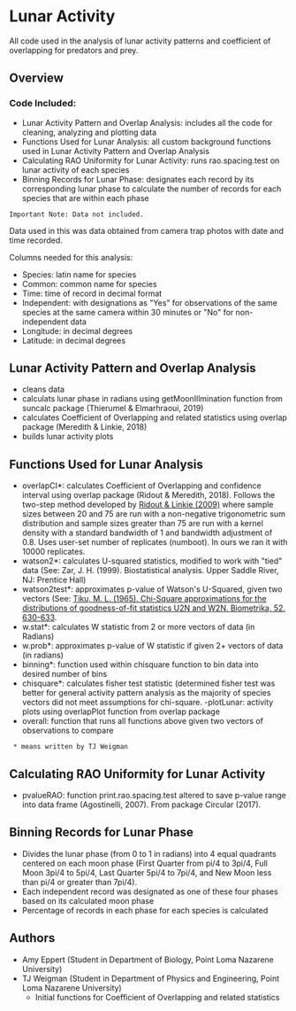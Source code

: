# Lunar Activity
All code used in the analysis of lunar activity patterns and coefficient of overlapping for predators and prey. 

## Overview
### Code Included:

- Lunar Activity Pattern and Overlap Analysis: includes all the code for cleaning, analyzing and plotting data
- Functions Used for Lunar Analysis: all custom background functions used in Lunar Activity Pattern and Overlap Analysis
- Calculating RAO Uniformity for Lunar Activity: runs rao.spacing.test on lunar activity of each species
- Binning Records for Lunar Phase: designates each record by its corresponding lunar phase to calculate the number of records for each species that are within each phase
```
Important Note: Data not included. 
```
Data used in this was data obtained from camera trap photos with date and time recorded. 

Columns needed for this analysis:
  - Species: latin name for species
  - Common: common name for species
  - Time: time of record in decimal format
  - Independent: with designations  as "Yes" for observations of the same species at the same camera within 30 minutes or "No" for non-independent data
  - Longitude: in decimal degrees
  - Latitude: in decimal degrees

## Lunar Activity Pattern and Overlap Analysis
- cleans data 
- calculats lunar phase in radians using getMoonIllmination function from suncalc package (Thierumel & Elmarhraoui, 2019)
- calculates Coefficient of Overlapping and related statistics using overlap package (Meredith & Linkie, 2018)
- builds lunar activity plots 

## Functions Used for Lunar Analysis
- overlapCI*: calculates Coefficient of Overlapping and confidence interval using overlap package (Ridout & Meredith, 2018). Follows the two-step method developed by [Ridout & Linkie (2009)](https://zslpublications.onlinelibrary.wiley.com/doi/full/10.1111/j.1469-7998.2011.00801.x) where sample sizes between 20 and 75 are run with a non-negative trigonometric sum distribution and sample sizes greater than 75 are run with a kernel density with a standard bandwidth of 1 and bandwidth adjustment of 0.8. Uses user-set number of replicates (numboot). In ours we ran it with 10000 replicates. 
- watson2*: calculates U-squared statistics, modified to work with "tied" data (See: Zar, J. H. (1999). Biostatistical analysis. Upper Saddle River, NJ: Prentice Hall)
- watson2test*: approximates p-value of Watson's U-Squared, given two vectors (See: 
 [Tiku, M. L. (1965). Chi-Square approximations for the distributions of goodness-of-fit statistics U2N and W2N. Biometrika, 52. 630-633](https://www.jstor.org/stable/2333714?seq=1). 
 - w.stat*: calculates W statistic from 2 or more vectors of data (in Radians)
 - w.prob*: approximates p-value of W statistic if given 2+ vectors of data (in radians)
 - binning*: function used within chisquare function to bin data into desired number of bins
 - chisquare*: calculates fisher test statistic (determined fisher test was better for general activity pattern analysis as the majority of species vectors did not meet assumptions for chi-square. 
 -plotLunar: activity plots using overlapPlot function from overlap package
 - overall: function that runs all functions above given two vectors of observations to compare
 ```
  * means written by TJ Weigman
  ```
  
 ## Calculating RAO Uniformity for Lunar Activity
  - pvalueRAO: function print.rao.spacing.test altered to save p-value range into data frame (Agostinelli, 2007). From package Circular (2017).
  
  ## Binning Records for Lunar Phase
  - Divides the lunar phase (from 0 to 1 in radians) into 4 equal quadrants centered on each moon phase (First Quarter from pi/4 to 3pi/4, Full Moon 3pi/4 to 5pi/4, Last Quarter 5pi/4 to 7pi/4, and New Moon less than pi/4 or greater than 7pi/4).
  - Each independent record was designated as one of these four phases based on its calculated moon phase
  - Percentage of records in each phase for each species is calculated
 
 ## Authors
 - Amy Eppert (Student in Department of Biology, Point Loma Nazarene University)
 - TJ Weigman (Student in Department of Physics and Engineering, Point Loma Nazarene University)
    - Initial functions for Coefficient of Overlapping and related statistics
